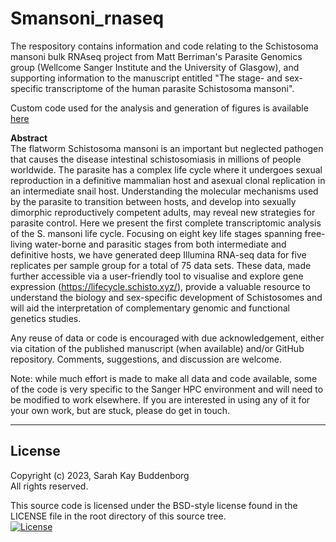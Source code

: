 # Smansoni_rnaseq


The respository contains information and code relating to the Schistosoma mansoni bulk RNAseq project from Matt Berriman's Parasite Genomics group (Wellcome Sanger Institute and the University of Glasgow), and supporting information to the manuscript entitled "The stage- and sex-specific transcriptome of the human parasite Schistosoma mansoni".

Custom code used for the analysis and generation of figures is available [here](/03_CODE)

**Abstract**  
The flatworm Schistosoma mansoni is an important but neglected pathogen that causes the disease intestinal schistosomiasis in millions of people worldwide. The parasite has a complex life cycle where it undergoes sexual reproduction in a definitive mammalian host and asexual clonal replication in an intermediate snail host. Understanding the molecular mechanisms used by the parasite to transition between hosts, and develop into sexually dimorphic reproductively competent adults, may reveal new strategies for parasite control. Here we present the first complete transcriptomic analysis of the S. mansoni life cycle. Focusing on eight key life stages spanning free-living water-borne and parasitic stages from both intermediate and definitive hosts, we have generated deep Illumina RNA-seq data for five replicates per sample group for a total of 75 data sets. These data, made further accessible via a user-friendly tool to visualise and explore gene expression (https://lifecycle.schisto.xyz/), provide a valuable resource to understand the biology and sex-specific development of Schistosomes and will aid the interpretation of complementary genomic and functional genetics studies.


Any reuse of data or code is encouraged with due acknowledgement, either via citation of the published manuscript (when available) and/or GitHub repository. Comments, suggestions, and discussion are welcome.

Note: while much effort is made to make all data and code available, some of the code is very specific to the Sanger HPC environment and will need to be modified to work elsewhere. If you are interested in using any of it for your own work, but are stuck, please do get in touch.


******
## License
Copyright (c) 2023, Sarah Kay Buddenborg  
All rights reserved.

This source code is licensed under the BSD-style license found in the LICENSE file in the root directory of this source tree.  
[![License](https://img.shields.io/badge/License-BSD%203--Clause-blue.svg)](https://opensource.org/licenses/BSD-3-Clause)
